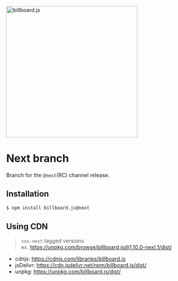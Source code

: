 <img src="https://naver.github.io/billboard.js/img/logo/billboard.js.svg" width="350" alt="billboard.js"><br>

# Next branch

Branch for the `@next`(RC) channel release.

## Installation
```sh
$ npm install billboard.js@next
```

## Using CDN

>`xxx-next` tagged versions<br>
> ex. https://unpkg.com/browse/billboard.js@1.10.0-next.1/dist/

- cdnjs: https://cdnjs.com/libraries/billboard.js
- jsDelivr: https://cdn.jsdelivr.net/npm/billboard.js/dist/
- unpkg: https://unpkg.com/billboard.js/dist/
